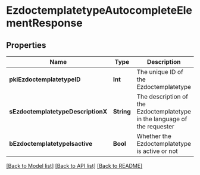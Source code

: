 # EzdoctemplatetypeAutocompleteElementResponse

## Properties
Name | Type | Description | Notes
------------ | ------------- | ------------- | -------------
**pkiEzdoctemplatetypeID** | **Int** | The unique ID of the Ezdoctemplatetype | 
**sEzdoctemplatetypeDescriptionX** | **String** | The description of the Ezdoctemplatetype in the language of the requester | 
**bEzdoctemplatetypeIsactive** | **Bool** | Whether the Ezdoctemplatetype is active or not | 

[[Back to Model list]](../README.md#documentation-for-models) [[Back to API list]](../README.md#documentation-for-api-endpoints) [[Back to README]](../README.md)


